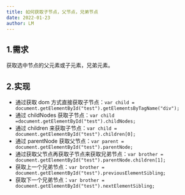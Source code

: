 ```yaml
---
title: 如何获取子节点，父节点，兄弟节点
date: 2022-01-23
author: LM
---
```


## 1.需求

获取选中节点的父元素或子元素，兄弟元素。

## 2.实现

- 通过获取 dom 方式直接获取子节点：`var child = document.getElementById("test").getElementsByTagName("div");`
- 通过 childNodes 获取子节点：`var child =document.getElementById("test").childNodes;`
- 通过 children 来获取子节点：`var child = document.getElementById("test").children[0];`
- 通过 parentNode 获取父节点：`var parent = document.getElementById("test").parentNode;`
- 通过获取父节点再获取子节点来获取兄弟节点：`var brother = document.getElementById("test").parentNode.children[1];`
- 获取上一个兄弟节点：`var brother = document.getElementById("test").previousElementSibling;`
- 获取下一个兄弟节点：`var brother = document.getElementById("test").nextElementSibling;`

